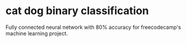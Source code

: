 # cat dog binary classification

Fully connected neural network with 80% accuracy for freecodecamp's machine learning project. 
